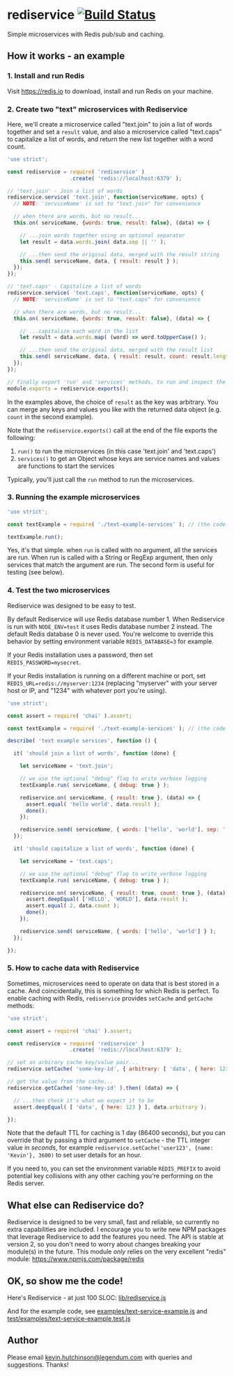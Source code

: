 # rediservice [![Build Status](https://travis-ci.org/legendum/rediservice.svg)](http://travis-ci.org/legendum/rediservice)

Simple microservices with Redis pub/sub and caching.


## How it works - an example

### 1. Install and run Redis

Visit https://redis.io to download, install and run Redis on your machine.


### 2. Create two "text" microservices with Rediservice

Here, we'll create a microservice called "text.join" to join a list of words together and set a `result` value, and also a microservice called "text.caps" to capitalize a list of words, and return the new list together with a word count.

```javascript
'use strict';

const rediservice = require( 'rediservice' )
                    .create( 'redis://localhost:6379' );

// 'text.join' - Join a list of words
rediservice.service( 'text.join', function(serviceName, opts) {
  // NOTE: 'serviceName' is set to "text.join" for convenience

  // when there are words, but no result...
  this.on( serviceName, {words: true, result: false}, (data) => {

    // ...join words together using an optional separator
    let result = data.words.join( data.sep || '' );

    // ...then send the original data, merged with the result string
    this.send( serviceName, data, { result: result } );
  });
});

// 'text.caps' - Capitalize a list of words
rediservice.service( 'text.caps', function(serviceName, opts) {
  // NOTE: 'serviceName' is set to "text.caps" for convenience

  // when there are words, but no result...
  this.on( serviceName, {words: true, result: false}, (data) => {

    // ...capitalize each word in the list
    let result = data.words.map( (word) => word.toUpperCase() );

    // ...then send the original data, merged with the result list
    this.send( serviceName, data, { result: result, count: result.length } );
  });
});

// finally export 'run' and 'services' methods, to run and inspect the services 
module.exports = rediservice.exports();
```

In the examples above, the choice of `result` as the key was arbitrary. You can merge any keys and values you like with the returned data object (e.g. `count` in the second example).

Note that the `rediservice.exports()` call at the end of the file exports the following:

1. `run()` to run the microservices (in this case 'text.join' and 'text.caps')
2. `services()` to get an Object whose keys are service names and values are functions to start the services

Typically, you'll just call the `run` method to run the microservices.


### 3. Running the example microservices

```javascript
'use strict';

const textExample = require( './text-example-services' ); // (the code above)

textExample.run();
```

Yes, it's that simple. when `run` is called with no argument, all the services are run. When run is called with a String or RegExp argument, then only services that match the argument are run. The second form is useful for testing (see below).

### 4. Test the two microservices

Rediservice was designed to be easy to test.

By default Rediservice will use Redis database number 1. When Rediservice is run with `NODE_ENV=test` it uses Redis database number 2 instead. The default Redis database 0 is never used. You're welcome to override this behavior by setting environment variable `REDIS_DATABASE=3` for example.

If your Redis installation uses a password, then set `REDIS_PASSWORD=mysecret`.

If your Redis installation is running on a different machine or port, set `REDIS_URL=redis://myserver:1234` (replacing "myserver" with your server host or IP, and "1234" with whatever port you're using).

```javascript
'use strict';

const assert = require( 'chai' ).assert;

const textExample = require( './text-example-services' ); // (the code above)

describe( 'text example services', function () {

  it( 'should join a list of words', function (done) {

    let serviceName = 'text.join';

    // we use the optional "debug" flag to write verbose logging
    textExample.run( serviceName, { debug: true } );

    rediservice.on( serviceName, { result: true }, (data) => {
      assert.equal( 'hello world', data.result );
      done();
    });

    rediservice.send( serviceName, { words: ['hello', 'world'], sep: ' ' } );
  });

  it( 'should capitalize a list of words', function (done) {

    let serviceName = 'text.caps';

    // we use the optional "debug" flag to write verbose logging
    textExample.run( serviceName, { debug: true } );

    rediservice.on( serviceName, { result: true, count: true }, (data) => {
      assert.deepEqual( ['HELLO', 'WORLD'], data.result );
      assert.equal( 2, data.count );
      done();
    });

    rediservice.send( serviceName, { words: ['hello', 'world'] } );
  });

});
```


### 5. How to cache data with Rediservice

Sometimes, microservices need to operate on data that is best stored in a cache.
 And coincidentally, this is something for which Redis is perfect. To enable caching with Redis, `rediservice` provides `setCache` and `getCache` methods:

```javascript
'use strict';

const assert = require( 'chai' ).assert;

const rediservice = require( 'rediservice' )
                    .create( 'redis://localhost:6379' );

// set an arbirary cache key/value pair...
rediservice.setCache( 'some-key-id', { arbitrary: [ 'data', { here: 123 } ] } );

// get the value from the cache...
rediservice.getCache( 'some-key-id' ).then( (data) => {

  // ...then check it's what we expect it to be
  assert.deepEqual( [ 'data', { here: 123 } ], data.arbitrary ); 

});
```

Note that the default TTL for caching is 1 day (86400 seconds), but you can override that by passing a third argument to `setCache` - the TTL integer value in *seconds*, for example `rediservice.setCache('user123', {name: 'Kevin'}, 3600)` to set user details for an hour.

If you need to, you can set the environment variable `REDIS_PREFIX` to avoid potential key collisions with any other caching you're performing on the Redis server.


## What else can Rediservice do?

Rediservice is designed to be very small, fast and reliable, so currently no extra capabilities are included. I encourage you to write new NPM packages that leverage Rediservice to add the features you need. The API is stable at version 2, so you don't need to worry about changes breaking your module(s) in the future. This module *only* relies on the very excellent "redis" module: https://www.npmjs.com/package/redis


## OK, so show me the code!

Here's Rediservice - at just 100 SLOC: [lib/rediservice.js](lib/rediservice.js)

And for the example code, see [examples/text-service-example.js](examples/text-service-example.js) and [test/examples/text-service-example.test.js](test/examples/text-service-example.test.js)


## Author

Please email kevin.hutchinson@legendum.com with queries and suggestions. Thanks!
